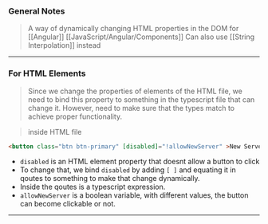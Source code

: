 
### General Notes

> A way of dynamically changing HTML properties in the DOM for [[Angular]] [[JavaScript/Angular/Components]] 
> Can also use [[String Interpolation]] instead

___

### For HTML Elements

>Since we change the properties of elements of the HTML file, we need to bind this property to something in the typescript file that can change it. However, need to make sure that the types match to achieve proper functionality.


>inside HTML file
```HTML
<button class="btn btn-primary" [disabled]="!allowNewServer" >New Server</button>
```
*  `disabled` is an HTML element property that doesnt allow a button to click
* To change that, we bind `disabled` by adding `[ ]`  and equating it in qoutes to something to make that change dynamically.
* Inside the qoutes is a typescript expression.
* `allowNewServer` is a boolean variable, with different values, the button can become clickable or not.

---

